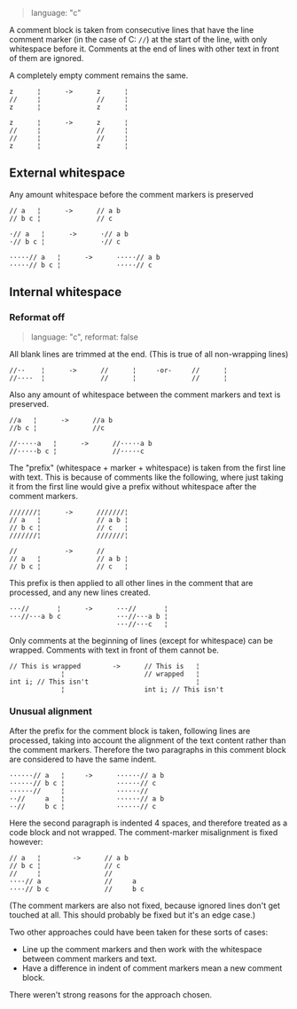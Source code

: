 > language: "c"

A comment block is taken from consecutive lines that have the line comment
marker (in the case of C: `//`) at the start of the line, with only whitespace
before it. Comments at the end of lines with other text in front of them are
ignored.


A completely empty comment remains the same.

    z      ¦      ->      z      ¦
    //     ¦              //     ¦
    z      ¦              z      ¦

    z      ¦      ->      z      ¦
    //     ¦              //     ¦
    //     ¦              //     ¦
    z      ¦              z      ¦

## External whitespace ##

Any amount whitespace before the comment markers is preserved

    // a   ¦      ->      // a b
    // b c ¦              // c

    ·// a   ¦      ->      ·// a b
    ·// b c ¦              ·// c

    ·····// a   ¦      ->      ·····// a b
    ·····// b c ¦              ·····// c

## Internal whitespace ##

### Reformat off ###

> language: "c", reformat: false

All blank lines are trimmed at the end. (This is true of all non-wrapping lines)

    //··    ¦      ->      //      ¦     -or-     //      ¦
    //····  ¦              //      ¦              //      ¦

Also any amount of whitespace between the comment markers and text is preserved.

    //a   ¦      ->      //a b
    //b c ¦              //c

    //·····a   ¦      ->      //·····a b
    //·····b c ¦              //·····c


The "prefix" (whitespace + marker + whitespace) is taken from the first line
with text. This is because of comments like the following, where just taking it
from the first line would give a prefix without whitespace after the comment
markers.

    ///////¦      ->      ///////¦
    // a   ¦              // a b ¦
    // b c ¦              // c   ¦
    ///////¦              ///////¦

    //            ->      //
    // a   ¦              // a b ¦
    // b c ¦              // c   ¦

This prefix is then applied to all other lines in the comment that are
processed, and any new lines created.

    ···//       ¦      ->      ···//       ¦
    ···//···a b c              ···//···a b ¦
                               ···//···c   ¦


Only comments at the beginning of lines (except for whitespace) can be wrapped.
Comments with text in front of them cannot be.

    // This is wrapped        ->      // This is   ¦
                 ¦                    // wrapped   ¦
    int i; // This isn't                           ¦
                 ¦                    int i; // This isn't


### Unusual alignment ###

After the prefix for the comment block is taken, following lines are processed,
taking into account the alignment of the text content rather than the comment
markers. Therefore the two paragraphs in this comment block are considered to
have the same indent.

    ······// a   ¦     ->      ······// a b
    ······// b c ¦             ······// c
    ······//     ¦             ······//
    ··//     a   ¦             ······// a b
    ··//     b c ¦             ······// c

Here the second paragraph is indented 4 spaces, and therefore treated as a code
block and not wrapped. The comment-marker misalignment is fixed however:

    // a   ¦        ->      // a b
    // b c ¦                // c
    //     ¦                //
    ····// a                //     a
    ····// b c              //     b c

(The comment markers are also not fixed, because ignored lines don't get touched
at all. This should probably be fixed but it's an edge case.)

Two other approaches could have been taken for these sorts of cases:
* Line up the comment markers and then work with the whitespace between comment
  markers and text.
* Have a difference in indent of comment markers mean a new comment block. 

There weren't strong reasons for the approach chosen.
